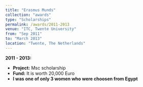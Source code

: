 ```yaml
---
title: "Erasmus Munds"
collection: "awards"
type: "Scholarships"
permalink: /awards/2011-2013
venue: "ITC, Twente University"
from: "Sep 2011"
to: "March 2013"
location: "Twente, The Netherlands"
---
```

<b> 2011 - 2013: </b>
* <b>Project:</b> Msc scholarship
* <b>Fund:</b> It is worth 20,000 Euro
* <b>I was one of only 3 women who were choosen from Egypt</b>

